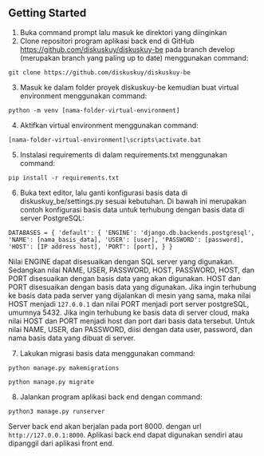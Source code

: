 ## Getting Started

1. Buka command prompt lalu masuk ke direktori yang diinginkan
2. Clone repositori program aplikasi back end di GitHub https://github.com/diskuskuy/diskuskuy-be pada branch develop (merupakan branch yang paling up to date) menggunakan command:

`git clone https://github.com/diskuskuy/diskuskuy-be`

3. Masuk ke dalam folder proyek diskuskuy-be kemudian buat virtual environment menggunakan command:

`python -m venv [nama-folder-virtual-environment]`

4. Aktifkan virtual environment menggunakan command:

`[nama-folder-virtual-environment]\scripts\activate.bat`

5. Instalasi requirements di dalam requirements.txt menggunakan command:

`pip install -r requirements.txt`

6. Buka text editor, lalu ganti konfigurasi basis data di diskuskuy_be/settings.py sesuai kebutuhan. Di bawah ini merupakan contoh konfigurasi basis data untuk terhubung dengan basis data di server PostgreSQL:

`DATABASES = {
    'default': {
        'ENGINE': 'django.db.backends.postgresql',
        'NAME': [nama_basis_data],
        'USER': [user],
        'PASSWORD': [password],
        'HOST': [IP address host],
        'PORT': [port],
    }
}`

Nilai ENGINE dapat disesuaikan dengan SQL server yang digunakan. Sedangkan nilai NAME, USER, PASSWORD, HOST, PASSWORD, HOST, dan PORT disesuaikan dengan basis data yang akan digunakan. HOST dan PORT disesuaikan dengan basis data yang digunakan. Jika ingin terhubung ke basis data pada server yang dijalankan di mesin yang sama, maka nilai HOST menjadi `127.0.0.1` dan nilai PORT menjadi port server postgreSQL, umumnya 5432. Jika ingin terhubung ke basis data di server cloud, maka nilai HOST dan PORT menjadi host dan port dari basis data tersebut. Untuk nilai NAME, USER, dan PASSWORD, diisi dengan data user, password, dan nama basis data yang dibuat di server.

7. Lakukan migrasi basis data menggunakan command:

`python manage.py makemigrations`

`python manage.py migrate`

8. Jalankan program aplikasi back end dengan command:

`python3 manage.py runserver`

Server back end akan berjalan pada port 8000. dengan url `http://127.0.0.1:8000`. Aplikasi back end dapat digunakan sendiri atau dipanggil dari aplikasi front end.
